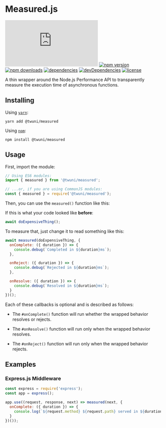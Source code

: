 # Measured.js

[![CircleCI][1]][2]
[![npm version][3]][4]
[![npm downloads][5]][4]
[![dependencies][6]][7]
[![devDependencies][8]][7]
[![license][9]][10]

A thin wrapper around the Node.js Performance API to transparently
measure the execution time of asynchronous functions.

## Installing

Using [`yarn`][11]:

```
yarn add @twuni/measured
```

Using [`npm`][12]:

```
npm install @twuni/measured
```

## Usage

First, import the module:

```javascript
// Using ES6 modules:
import { measured } from '@twuni/measured';

// ...or, if you are using CommonJS modules:
const { measured } = require('@twuni/measured');
```

Then, you can use the `measured()` function like this:

If this is what your code looked like **before**:

```javascript
await doExpensiveThing();
```

To measure that, just change it to read something like this:

```javascript
await measured(doExpensiveThing, {
  onComplete: ({ duration }) => {
    console.debug(`Completed in ${duration}ms`);
  },

  onReject: ({ duration }) => {
    console.debug(`Rejected in ${duration}ms`);
  },

  onResolve: ({ duration }) => {
    console.debug(`Resolved in ${duration}ms`);
  }
})();
```

Each of these callbacks is optional and is described as follows:

 * The `#onComplete()` function will run whether the wrapped behavior resolves or rejects.

 * The `#onResolve()` function will run only when the wrapped behavior resolves.

 * The `#onReject()` function will run only when the wrapped behavior rejects.

## Examples

### Express.js Middleware

```javascript
const express = require('express');
const app = express();

app.use((request, response, next) => measured(next, {
  onComplete: ({ duration }) => {
    console.log(`${request.method} ${request.path} served in ${duration}ms`);
  }
})());
```

[1]: https://img.shields.io/circleci/build/github/twuni/measured.js
[2]: https://circleci.com/gh/twuni/measured.js
[3]: https://img.shields.io/npm/v/@twuni/measured.svg
[4]: https://www.npmjs.com/package/@twuni/measured
[5]: https://img.shields.io/npm/dt/@twuni/measured.svg
[6]: https://img.shields.io/david/twuni/measured.js.svg
[7]: https://github.com/twuni/measured.js/blob/master/package.json
[8]: https://img.shields.io/david/dev/twuni/measured.js.svg
[9]: https://img.shields.io/github/license/twuni/measured.js.svg
[10]: https://github.com/twuni/measured.js/blob/master/LICENSE.md
[11]: https://yarnpkg.com/
[12]: https://npmjs.com/package/npm
